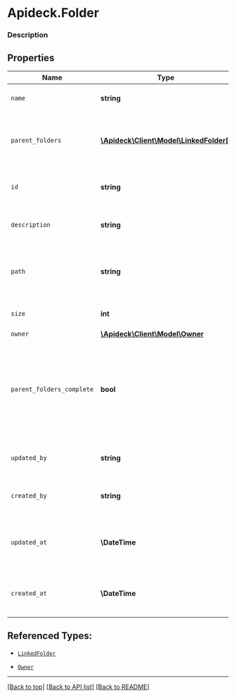 # Apideck.Folder

### Description

## Properties
Name | Type | Description | Notes
------------ | ------------- | ------------- | -------------
`name` | **string** | The name of the folder | 
`parent_folders` | [**\Apideck\Client\Model\LinkedFolder[]**](LinkedFolder.md) | The parent folders of the file, starting from the root | 
`id` | **string** | A unique identifier for an object. | [optional] 
`description` | **string** | Optional description of the folder | [optional] 
`path` | **string** | The full path of the folder (includes the folder name) | [optional] 
`size` | **int** | The size of the folder in bytes | [optional] 
`owner` | [**\Apideck\Client\Model\Owner**](Owner.md) |  | [optional] 
`parent_folders_complete` | **bool** | Whether the list of parent folder is complete. Some connectors only return the direct parent of a folder | [optional] 
`updated_by` | **string** | The user who last updated the object. | [optional] 
`created_by` | **string** | The user who created the object. | [optional] 
`updated_at` | **\DateTime** | The date and time when the object was last updated. | [optional] 
`created_at` | **\DateTime** | The date and time when the object was created. | [optional] 





## Referenced Types:

* [`LinkedFolder`](LinkedFolder.md)




* [`Owner`](Owner.md)






---

[[Back to top]](#) [[Back to API list]](../../../../README.md#documentation-for-api-endpoints) [[Back to README]](../../../../README.md)


